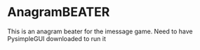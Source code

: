 # AnagramBEATER 
This is an anagram beater for the imessage game.
Need to have PysimpleGUI downloaded to run it
